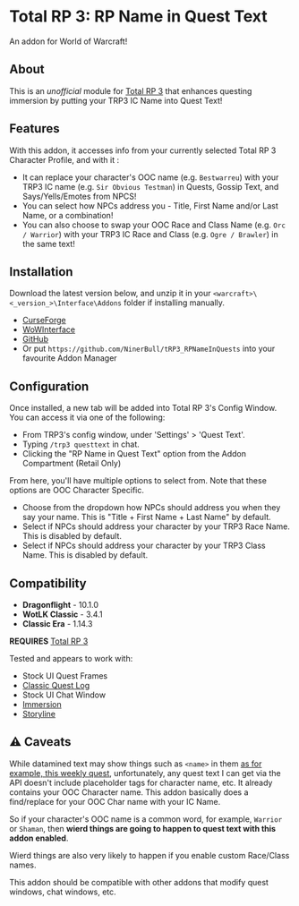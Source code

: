 # Total RP 3: RP Name in Quest Text
An addon for World of Warcraft!


## About
This is an _unofficial_ module for [Total RP 3](https://github.com/Total-RP/Total-RP-3) that enhances questing immersion by putting your TRP3 IC Name into Quest Text!


## Features
With this addon, it accesses info from your currently selected Total RP 3 Character Profile, and with it :
* It can replace your character's OOC name (e.g. `Bestwarreu`) with your TRP3 IC name (e.g. `Sir Obvious Testman`) in Quests, Gossip Text, and Says/Yells/Emotes from NPCS!
* You can select how NPCs address you - Title, First Name and/or Last Name, or a combination!
* You can also choose to swap your OOC Race and Class Name (e.g. `Orc / Warrior`) with your TRP3 IC Race and Class (e.g. `Ogre / Brawler`) in the same text!

## Installation
Download the latest version below, and unzip it in your `<warcraft>\<_version_>\Interface\Addons` folder if installing manually.

* [CurseForge](https://www.curseforge.com/wow/addons/trp3-rpnameinquests)
* [WoWInterface](https://www.wowinterface.com/downloads/fileinfo.php?id=26545)
* [GitHub](https://github.com/NinerBull/tRP3_RPNameInQuests/releases/latest)
* Or put `https://github.com/NinerBull/tRP3_RPNameInQuests` into your favourite Addon Manager


## Configuration
Once installed, a new tab will be added into Total RP 3's Config Window.
You can access it via one of the following:

* From TRP3's config window, under 'Settings' > 'Quest Text'.
* Typing `/trp3 questtext` in chat.
* Clicking the "RP Name in Quest Text" option from the Addon Compartment (Retail Only)

From here, you'll have multiple options to select from. Note that these options are OOC Character Specific.

* Choose from the dropdown how NPCs should address you when they say your name. This is "Title + First Name + Last Name" by default.
* Select if NPCs should address your character by your TRP3 Race Name. This is disabled by default.
* Select if NPCs should address your character by your TRP3 Class Name. This is disabled by default.


## Compatibility
* **Dragonflight** - 10.1.0
* **WotLK Classic** - 3.4.1
* **Classic Era** - 1.14.3

**REQUIRES** [Total RP 3](https://github.com/Total-RP/Total-RP-3)

Tested and appears to work with:
* Stock UI Quest Frames
* [Classic Quest Log](https://www.curseforge.com/wow/addons/classic-quest-log)
* Stock UI Chat Window
* [Immersion](https://www.curseforge.com/wow/addons/immersion)
* [Storyline](https://github.com/Total-RP/Storyline)


## :warning: Caveats
While datamined text may show things such as `<name>` in them [as for example, this weekly quest](https://www.wowhead.com/quest=72068), unfortunately, any quest text I can get via the API doesn't include placeholder tags for character name, etc. It already contains your OOC Character name. This addon basically does a find/replace for your OOC Char name with your IC Name.

So if your character's OOC name is a common word, for example, `Warrior` or `Shaman`, then **wierd things are going to happen to quest text with this addon enabled**.

Wierd things are also very likely to happen if you enable custom Race/Class names.

This addon should be compatible with other addons that modify quest windows, chat windows, etc.
